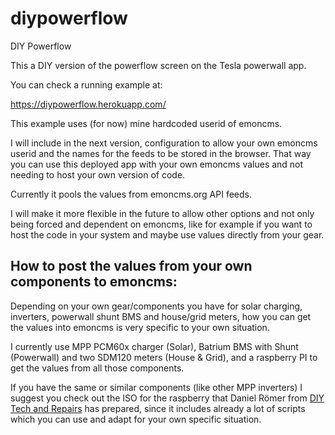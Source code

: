 # diypowerflow
DIY Powerflow

This a DIY version of the powerflow screen on the Tesla powerwall app.

You can check a running example at:

https://diypowerflow.herokuapp.com/

This example uses (for now) mine hardcoded userid of emoncms.

I will include in the next version, configuration to allow your own emoncms userid and the names for the feeds to be stored
in the browser. That way you can use this deployed app with your own emoncms values and not needing to host your own version of code.

Currently it pools the values from emoncms.org API feeds.

I will make it more flexible in the future to allow other options and not only being forced and dependent on emoncms,
like for example if you want to host the code in your system and maybe use values directly from your gear.

## How to post the values from your own components to emoncms:

Depending on your own gear/components you have for solar charging, inverters, powerwall shunt BMS and house/grid meters,
how you can get the values into emoncms is very specific to your own situation.

I currently use MPP PCM60x charger (Solar), Batrium BMS with Shunt (Powerwall) and two SDM120 meters (House & Grid),
and a raspberry PI to get the values from all those components.

If you have the same or similar components (like other MPP inverters) I suggest you check out the ISO for the raspberry that
Daniel Römer from [DIY Tech and Repairs](http://diytechandrepairs.nu/raspberry-solar/) has prepared,
since it includes already a lot of scripts which you can use and adapt for your own specific situation.


